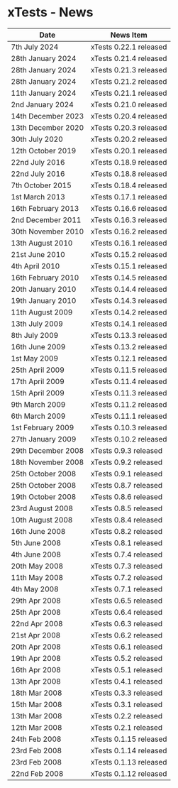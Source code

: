 # xTests - News

| Date                  | News Item                   |
| --------------------- | --------------------------- |
| 7th July 2024         |   xTests 0.22.1 released    |
| 28th January 2024     |   xTests 0.21.4 released    |
| 28th January 2024     |   xTests 0.21.3 released    |
| 28th January 2024     |   xTests 0.21.2 released    |
| 11th January 2024     |   xTests 0.21.1 released    |
| 2nd January 2024      |   xTests 0.21.0 released    |
| 14th December 2023    |   xTests 0.20.4 released    |
| 13th December 2020    |   xTests 0.20.3 released    |
| 30th July 2020        |   xTests 0.20.2 released    |
| 12th October 2019     |   xTests 0.20.1 released    |
| 22nd July 2016        |   xTests 0.18.9 released    |
| 22nd July 2016        |   xTests 0.18.8 released    |
| 7th October 2015      |   xTests 0.18.4 released    |
| 1st March 2013        |   xTests 0.17.1 released    |
| 16th February 2013    |   xTests 0.16.6 released    |
| 2nd December 2011     |   xTests 0.16.3 released    |
| 30th November 2010    |   xTests 0.16.2 released    |
| 13th August 2010      |   xTests 0.16.1 released    |
| 21st June 2010        |   xTests 0.15.2 released    |
| 4th April 2010        |   xTests 0.15.1 released    |
| 16th February 2010    |   xTests 0.14.5 released    |
| 20th January 2010     |   xTests 0.14.4 released    |
| 19th January 2010     |   xTests 0.14.3 released    |
| 11th August 2009      |   xTests 0.14.2 released    |
| 13th July 2009        |   xTests 0.14.1 released    |
| 8th July 2009         |   xTests 0.13.3 released    |
| 16th June 2009        |   xTests 0.13.2 released    |
| 1st May 2009          |   xTests 0.12.1 released    |
| 25th April 2009       |   xTests 0.11.5 released    |
| 17th April 2009       |   xTests 0.11.4 released    |
| 15th April 2009       |   xTests 0.11.3 released    |
| 9th March 2009        |   xTests 0.11.2 released    |
| 6th March 2009        |   xTests 0.11.1 released    |
| 1st February 2009     |   xTests 0.10.3 released    |
| 27th January 2009     |   xTests 0.10.2 released    |
| 29th December 2008    |   xTests 0.9.3 released     |
| 18th November 2008    |   xTests 0.9.2 released     |
| 25th October 2008     |   xTests 0.9.1 released     |
| 25th October 2008     |   xTests 0.8.7 released     |
| 19th October 2008     |   xTests 0.8.6 released     |
| 23rd August 2008      |   xTests 0.8.5 released     |
| 10th August 2008      |   xTests 0.8.4 released     |
| 16th June 2008        |   xTests 0.8.2 released     |
| 5th June 2008         |   xTests 0.8.1 released     |
| 4th June 2008         |   xTests 0.7.4 released     |
| 20th May 2008         |   xTests 0.7.3 released     |
| 11th May 2008         |   xTests 0.7.2 released     |
| 4th May 2008          |   xTests 0.7.1 released     |
| 29th Apr 2008         |   xTests 0.6.5 released     |
| 25th Apr 2008         |   xTests 0.6.4 released     |
| 22nd Apr 2008         |   xTests 0.6.3 released     |
| 21st Apr 2008         |   xTests 0.6.2 released     |
| 20th Apr 2008         |   xTests 0.6.1 released     |
| 19th Apr 2008         |   xTests 0.5.2 released     |
| 16th Apr 2008         |   xTests 0.5.1 released     |
| 13th Apr 2008         |   xTests 0.4.1 released     |
| 18th Mar 2008         |   xTests 0.3.3 released     |
| 15th Mar 2008         |   xTests 0.3.1 released     |
| 13th Mar 2008         |   xTests 0.2.2 released     |
| 12th Mar 2008         |   xTests 0.2.1 released     |
| 24th Feb 2008         |   xTests 0.1.15 released    |
| 23rd Feb 2008         |   xTests 0.1.14 released    |
| 23rd Feb 2008         |   xTests 0.1.13 released    |
| 22nd Feb 2008         |   xTests 0.1.12 released    |


<!-- ########################### end of file ########################### -->


